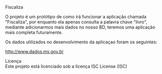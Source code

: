 Fiscaliza

O projeto é um protótipo de como irá funcionar a aplicação chamada "Fiscaliza", por enquanto ela apenas consulta a palavra chave "livro", mediante adicionarmos mais dados no nosso BD, teremos uma aplicação mais completa futuramente. 


Os dados utilizados no desenvolvimento da aplicaçao foram os seguintes:

http://www.dados.ms.gov.br


Licença <br>
Este projeto está licenciado sob a licença ISC License (ISC)
